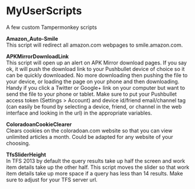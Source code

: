 # MyUserScripts
A few custom Tampermonkey scripts

**Amazon_Auto-Smile**  
This script will redirect all amazon.com webpages to smile.amazon.com.

**APKMirrorDownloadLink**  
This script will open up an alert on APK Mirror download pages. If you say ok, it will push the download link to your Pushbullet device of choice so it can be quickly downloaded. No more downloading then pushing the file to your device, or loading the page on your phone and then downloading. Handy if you click a Twitter or Google+ link on your computer but want to send the file to your phone or tablet. Make sure to put your Pushbullet access token (Settings > Account) and device id/friend email/channel tag (can easily be found by selecting a device, friend, or channel in the web interface and looking in the url) in the appropriate variables.

**ColoradoanCookieClearer**  
Clears cookies on the coloradoan.com website so that you can view unlimited articles a month.  Could be adapted for any website of your choosing.

**TfsSliderHeight**  
In TFS 2013 by default the query results take up half the screen and work item details take up the other half. This script moves the slider so that work item details take up more space if a query has less than 14 results. Make sure to adjust for your TFS server url.
